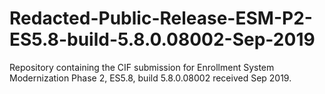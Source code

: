 # Redacted-Public-Release-ESM-P2-ES5.8-build-5.8.0.08002-Sep-2019
Repository containing the CIF submission for Enrollment System Modernization Phase 2, ES5.8, build 5.8.0.08002 received Sep 2019.
